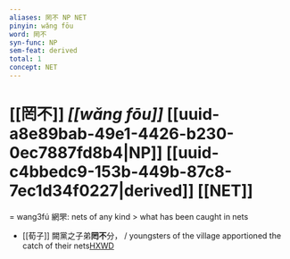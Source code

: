 ```yaml
---
aliases: 罔不 NP NET
pinyin: wǎng fōu
word: 罔不
syn-func: NP
sem-feat: derived
total: 1
concept: NET 
---
```

# [[罔不]] *[[wǎng fōu]]*  [[uuid-a8e89bab-49e1-4426-b230-0ec7887fd8b4|NP]] [[uuid-c4bbedc9-153b-449b-87c8-7ec1d34f0227|derived]] [[NET]]
= wang3fú 網罘: nets of any kind > what has been caught in nets
 - [[荀子]] 闕黨之子弟**罔不**分，
                     / youngsters of the village apportioned the catch of their nets[HXWD](https://hxwd.org/textview.html?location=KR3a0002_tls_008-4a.9)